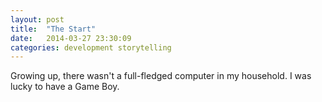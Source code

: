 ```yaml
---
layout: post
title:  "The Start"
date:   2014-03-27 23:30:09
categories: development storytelling
---
```


Growing up, there wasn't a full-fledged computer in my household. I was lucky to have a Game Boy.

